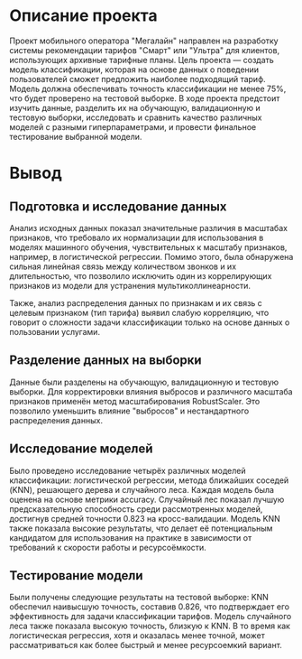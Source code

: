 # Описание проекта
Проект мобильного оператора "Мегалайн" направлен на разработку системы рекомендации тарифов "Смарт" или "Ультра" для клиентов, использующих архивные тарифные планы. Цель проекта — создать модель классификации, которая на основе данных о поведении пользователей сможет предложить наиболее подходящий тариф. Модель должна обеспечивать точность классификации не менее 75%, что будет проверено на тестовой выборке. В ходе проекта предстоит изучить данные, разделить их на обучающую, валидационную и тестовую выборки, исследовать и сравнить качество различных моделей с разными гиперпараметрами, и провести финальное тестирование выбранной модели.

# Вывод 
## Подготовка и исследование данных

Анализ исходных данных показал значительные различия в масштабах признаков, что требовало их нормализации для использования в моделях машинного обучения, чувствительных к масштабу признаков, например, в логистической регрессии. Помимо этого, была обнаружена сильная линейная связь между количеством звонков и их длительностью, что позволило исключить один из коррелирующих признаков из модели для устранения мультиколлинеарности.

Также, анализ распределения данных по признакам и их связь с целевым признаком (тип тарифа) выявил слабую корреляцию, что говорит о сложности задачи классификации только на основе данных о пользовании услугами.
## Разделение данных на выборки

Данные были разделены на обучающую, валидационную и тестовую выборки. Для корректировки влияния выбросов и различного масштаба признаков применён метод масштабирования RobustScaler. Это позволило уменьшить влияние "выбросов" и нестандартного распределения данных.
## Исследование моделей

Было проведено исследование четырёх различных моделей классификации: логистической регрессии, метода ближайших соседей (KNN), решающего дерева и случайного леса. Каждая модель была оценена на основе метрики accuracy. Случайный лес показал лучшую предсказательную способность среди рассмотренных моделей, достигнув средней точности 0.823 на кросс-валидации. Модель KNN также показала высокие результаты, что делает её потенциальным кандидатом для использования на практике в зависимости от требований к скорости работы и ресурсоёмкости.
## Тестирование модели

Были получены следующие результаты на тестовой выборке: KNN обеспечил наивысшую точность, составив 0.826, что подтверждает его эффективность для задачи классификации тарифов. Модель случайного леса также показала высокую точность, близкую к KNN. В то время как логистическая регрессия, хотя и оказалась менее точной, может рассматриваться как более быстрый и менее ресурсоемкий вариант.
